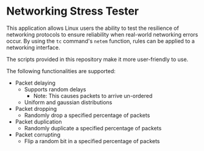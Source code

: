 # Networking Stress Tester

This application allows Linux users the ability to test the resilience of networking protocols to ensure reliability when real-world networking errors occur. By using the `tc` command's `netem` function, rules can be applied to a networking interface.

The scripts provided in this repository make it more user-friendly to use.

The following functionalities are supported:
* Packet delaying
    * Supports random delays
        * Note: This causes packets to arrive un-ordered
    * Uniform and gaussian distributions
* Packet dropping
    * Randomly drop a specified percentage of packets
* Packet duplication
    * Randomly duplicate a specified percentage of packets
* Packet corrupting
    * Flip a random bit in a specified percentage of packets
